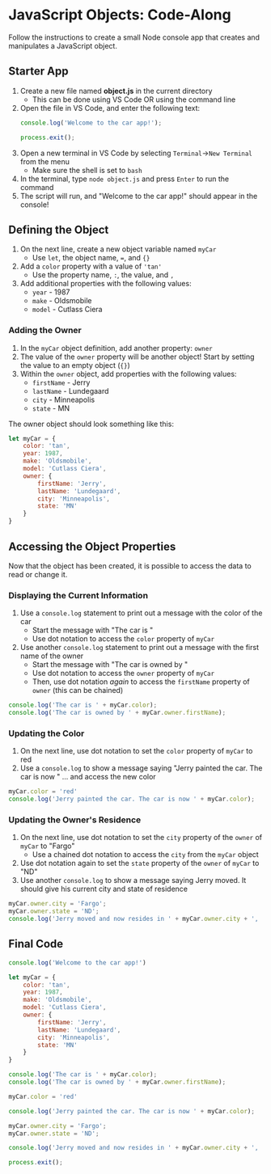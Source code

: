 # JavaScript Objects: Code-Along
Follow the instructions to create a small Node console app that creates and manipulates a JavaScript object.

## Starter App
1. Create a new file named **object.js** in the current directory
    - This can be done using VS Code OR using the command line
1. Open the file in VS Code, and enter the following text:
    ```js
    console.log('Welcome to the car app!');

    process.exit();
    ```
1. Open a new terminal in VS Code by selecting `Terminal`->`New Terminal` from the menu
    - Make sure the shell is set to `bash`
1. In the terminal, type `node object.js` and press `Enter` to run the command
1. The script will run, and "Welcome to the car app!" should appear in the console!

## Defining the Object
1. On the next line, create a new object variable named `myCar`
    - Use `let`, the object name, `=`, and `{}`
1. Add a `color` property with a value of `'tan'`
    - Use the property name, `:`, the value, and `,`
1. Add additional properties with the following values:
    - `year` - 1987
    - `make` - Oldsmobile
    - `model` - Cutlass Ciera

### Adding the Owner
1. In the `myCar` object definition, add another property: `owner`
1. The value of the `owner` property will be another object! Start by setting the value to an empty object (`{}`)
1. Within the `owner` object, add properties with the following values:
    - `firstName` - Jerry
    - `lastName` - Lundegaard
    - `city` - Minneapolis
    - `state` - MN

The owner object should look something like this:
```js
let myCar = {
    color: 'tan',
    year: 1987,
    make: 'Oldsmobile',
    model: 'Cutlass Ciera',
    owner: {
        firstName: 'Jerry',
        lastName: 'Lundegaard',
        city: 'Minneapolis',
        state: 'MN'
    }
}
```

## Accessing the Object Properties
Now that the object has been created, it is possible to access the data to read or change it.

### Displaying the Current Information
1. Use a `console.log` statement to print out a message with the color of the car
    - Start the message with "The car is "
    - Use dot notation to access the `color` property of `myCar`
1. Use another `console.log` statement to print out a message with the first name of the owner
    - Start the message with "The car is owned by "
    - Use dot notation to access the `owner` property of `myCar`
    - Then, use dot notation _again_ to access the `firstName` property of `owner` (this can be chained)

```js
console.log('The car is ' + myCar.color);
console.log('The car is owned by ' + myCar.owner.firstName);
```

### Updating the Color
1. On the next line, use dot notation to set the `color` property of `myCar` to red
1. Use a `console.log` to show a message saying "Jerry painted the car. The car is now " ... and access the new color

```js
myCar.color = 'red'
console.log('Jerry painted the car. The car is now ' + myCar.color);
```

### Updating the Owner's Residence
1. On the next line, use dot notation to set the `city` property of the `owner` of `myCar` to "Fargo"
    - Use a chained dot notation to access the `city` from the `myCar` object
1. Use dot notation again to set the `state` property of the `owner` of `myCar` to "ND"
1. Use another `console.log` to show a message saying Jerry moved. It should give his current city and state of residence

```js
myCar.owner.city = 'Fargo';
myCar.owner.state = 'ND';
console.log('Jerry moved and now resides in ' + myCar.owner.city + ', ' + myCar.owner.state);
```

## Final Code
```js
console.log('Welcome to the car app!')

let myCar = {
    color: 'tan',
    year: 1987,
    make: 'Oldsmobile',
    model: 'Cutlass Ciera',
    owner: {
        firstName: 'Jerry',
        lastName: 'Lundegaard',
        city: 'Minneapolis',
        state: 'MN'
    }
}

console.log('The car is ' + myCar.color);
console.log('The car is owned by ' + myCar.owner.firstName);

myCar.color = 'red'

console.log('Jerry painted the car. The car is now ' + myCar.color);

myCar.owner.city = 'Fargo';
myCar.owner.state = 'ND';

console.log('Jerry moved and now resides in ' + myCar.owner.city + ', ' + myCar.owner.state);

process.exit();
```